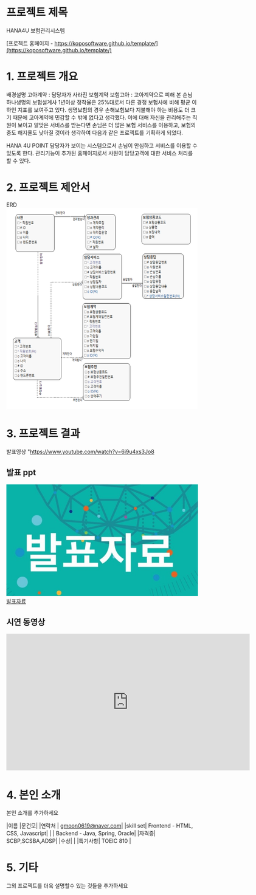 # 프로젝트 제목
HANA4U 보험관리시스템

[프로젝트 홈페이지 - https://koposoftware.github.io/template/](https://koposoftware.github.io/template/)

# 1. 프로젝트 개요

배경설명
고아계약 : 담당자가 사라진 보험계약
보험고아 : 고아계약으로 피해 본 손님
하나생명의 보험설계사 1년이상 정착율은 25%대로서 다른 경쟁 보험사에 비해 평균 이하인 지표를 보여주고 있다. 생명보험의 경우 손해보험보다 지불해야 하는 비용도 더 크기 때문에 고아계약에 민감할 수 밖에 없다고 생각했다. 이에 대해 자신을 관리해주는 직원이 보이고 알맞은 서비스를 받는다면 손님은 더 많은 보험 서비스를 이용하고, 보험의 중도 해지율도 낮아질 것이라 생각하여 다음과 같은 프로젝트를 기획하게 되었다.

HANA 4U POINT
담당자가 보이는 시스템으로서 손님이 안심하고 서비스를 이용할 수 있도록 한다.
관리기능이 추가된 홈페이지로서 사원이 담당고객에 대한 서비스 처리를 할 수 있다.


# 2. 프로젝트 제안서

ERD
<img src="giterd.png"/>


 

# 3. 프로젝트 결과
발표영상
"https://www.youtube.com/watch?v=6i9u4xs3Jo8

## 발표 ppt 
   <img src="ppt.jpg"/>[발표자료](/project.pptx)<br>

## 시연 동영상 

   <iframe id="ytplayer" type="text/html" width="640" height="360" src="https://www.youtube.com/embed/6LxbdIjWP04" frameborder="0"></iframe>

# 4. 본인 소개

본인 소개를 추가하세요

|이름 |문건모|
|연락처 | gmoon0619@naver.com|
|skill set| Frontend - HTML, CSS, Javascript|
| | Backend - Java, Spring, Oracle|
|자격증|  SCBP,SCSBA,ADSP|
|수상| |
|특기사항|  TOEIC 810 |

# 5. 기타
그외 프로젝트를 더욱 설명할수 있는 것들을 추가하세요
 
